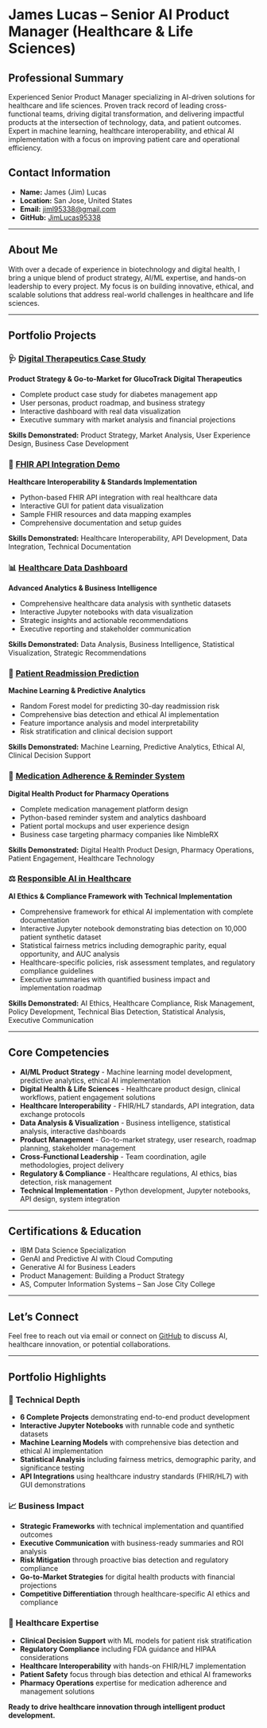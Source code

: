 # James Lucas – Senior AI Product Manager (Healthcare & Life Sciences)

## Professional Summary
Experienced Senior Product Manager specializing in AI-driven solutions for healthcare and life sciences. Proven track record of leading cross-functional teams, driving digital transformation, and delivering impactful products at the intersection of technology, data, and patient outcomes. Expert in machine learning, healthcare interoperability, and ethical AI implementation with a focus on improving patient care and operational efficiency.

## Contact Information
- **Name:** James (Jim) Lucas
- **Location:** San Jose, United States
- **Email:** jiml95338@gmail.com
- **GitHub:** [JimLucas95338](https://github.com/JimLucas95338)

---

## About Me
With over a decade of experience in biotechnology and digital health, I bring a unique blend of product strategy, AI/ML expertise, and hands-on leadership to every project. My focus is on building innovative, ethical, and scalable solutions that address real-world challenges in healthcare and life sciences.

---

## Portfolio Projects

### 🩺 [Digital Therapeutics Case Study](./Digital-Therapeutics-Case-Study/)
**Product Strategy & Go-to-Market for GlucoTrack Digital Therapeutics**
- Complete product case study for diabetes management app
- User personas, product roadmap, and business strategy
- Interactive dashboard with real data visualization
- Executive summary with market analysis and financial projections

**Skills Demonstrated:** Product Strategy, Market Analysis, User Experience Design, Business Case Development

### 🔗 [FHIR API Integration Demo](./FHIR-API-Integration-Demo/)
**Healthcare Interoperability & Standards Implementation**
- Python-based FHIR API integration with real healthcare data
- Interactive GUI for patient data visualization
- Sample FHIR resources and data mapping examples
- Comprehensive documentation and setup guides

**Skills Demonstrated:** Healthcare Interoperability, API Development, Data Integration, Technical Documentation

### 📊 [Healthcare Data Dashboard](./Healthcare-Data-Dashboard/)
**Advanced Analytics & Business Intelligence**
- Comprehensive healthcare data analysis with synthetic datasets
- Interactive Jupyter notebooks with data visualization
- Strategic insights and actionable recommendations
- Executive reporting and stakeholder communication

**Skills Demonstrated:** Data Analysis, Business Intelligence, Statistical Visualization, Strategic Recommendations

### 🤖 [Patient Readmission Prediction](./Patient-Readmission-Prediction/)
**Machine Learning & Predictive Analytics**
- Random Forest model for predicting 30-day readmission risk
- Comprehensive bias detection and ethical AI implementation
- Feature importance analysis and model interpretability
- Risk stratification and clinical decision support

**Skills Demonstrated:** Machine Learning, Predictive Analytics, Ethical AI, Clinical Decision Support

### 💊 [Medication Adherence & Reminder System](./Medication-Adherence-System/)
**Digital Health Product for Pharmacy Operations**
- Complete medication management platform design
- Python-based reminder system and analytics dashboard
- Patient portal mockups and user experience design
- Business case targeting pharmacy companies like NimbleRX

**Skills Demonstrated:** Digital Health Product Design, Pharmacy Operations, Patient Engagement, Healthcare Technology

### ⚖️ [Responsible AI in Healthcare](./Responsible-AI-in-Healthcare/)
**AI Ethics & Compliance Framework with Technical Implementation**
- Comprehensive framework for ethical AI implementation with complete documentation
- Interactive Jupyter notebook demonstrating bias detection on 10,000 patient synthetic dataset
- Statistical fairness metrics including demographic parity, equal opportunity, and AUC analysis
- Healthcare-specific policies, risk assessment templates, and regulatory compliance guidelines
- Executive summaries with quantified business impact and implementation roadmap

**Skills Demonstrated:** AI Ethics, Healthcare Compliance, Risk Management, Policy Development, Technical Bias Detection, Statistical Analysis, Executive Communication

---

## Core Competencies
- **AI/ML Product Strategy** - Machine learning model development, predictive analytics, ethical AI implementation
- **Digital Health & Life Sciences** - Healthcare product design, clinical workflows, patient engagement solutions
- **Healthcare Interoperability** - FHIR/HL7 standards, API integration, data exchange protocols
- **Data Analysis & Visualization** - Business intelligence, statistical analysis, interactive dashboards
- **Product Management** - Go-to-market strategy, user research, roadmap planning, stakeholder management
- **Cross-Functional Leadership** - Team coordination, agile methodologies, project delivery
- **Regulatory & Compliance** - Healthcare regulations, AI ethics, bias detection, risk management
- **Technical Implementation** - Python development, Jupyter notebooks, API design, system integration

---

## Certifications & Education
- IBM Data Science Specialization
- GenAI and Predictive AI with Cloud Computing
- Generative AI for Business Leaders
- Product Management: Building a Product Strategy
- AS, Computer Information Systems – San Jose City College

---

## Let’s Connect
Feel free to reach out via email or connect on [GitHub](https://github.com/JimLucas95338) to discuss AI, healthcare innovation, or potential collaborations.

---

## Portfolio Highlights

### 🎯 **Technical Depth**
- **6 Complete Projects** demonstrating end-to-end product development
- **Interactive Jupyter Notebooks** with runnable code and synthetic datasets
- **Machine Learning Models** with comprehensive bias detection and ethical AI implementation
- **Statistical Analysis** including fairness metrics, demographic parity, and significance testing
- **API Integrations** using healthcare industry standards (FHIR/HL7) with GUI demonstrations

### 📈 **Business Impact**
- **Strategic Frameworks** with technical implementation and quantified outcomes
- **Executive Communication** with business-ready summaries and ROI analysis
- **Risk Mitigation** through proactive bias detection and regulatory compliance
- **Go-to-Market Strategies** for digital health products with financial projections
- **Competitive Differentiation** through healthcare-specific AI ethics and compliance

### 🏥 **Healthcare Expertise**
- **Clinical Decision Support** with ML models for patient risk stratification
- **Regulatory Compliance** including FDA guidance and HIPAA considerations
- **Healthcare Interoperability** with hands-on FHIR/HL7 implementation
- **Patient Safety** focus through bias detection and ethical AI frameworks
- **Pharmacy Operations** expertise for medication adherence and management solutions

**Ready to drive healthcare innovation through intelligent product development.**
